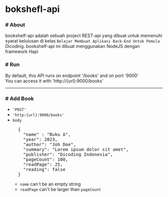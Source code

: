 # bokshefl-api

### # About
bookshelf-api adalah sebuah project REST-api yang dibuat untuk memenuhi syarat kelulusan di kelas  `Belajar Membuat Aplikasi Back-End Untuk Pemula` Dicoding. bookshelf-api ini dibuat menggunakan NodeJS dengan framework Hapi

### # Run
By default, this API runs on endpoint '/books' and on port '9000'<br>
You can access it with 'http://{url}:9000/books'

---
### # Add Book
* `'POST'`
* `'http:{url}:9000/books'`
* `body`
  <pre>
    {
      "name" : "Buku A",
      "year": 2023,
      "author": "Joh Doe",
      "summary": "Lorem ipsum dolor sit amet",
      "publisher": "Dicoding Indonesia",
      "pageCount": 100,
      "readPage": 25,
      "reading": false
    }
  </pre>
  * `name` can`t be an empty string
  * `readPage` can't be larger than `pageCount`
    <br>
